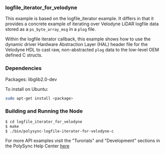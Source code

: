 ### logfile_iterator_for_velodyne

This example is based on the logfile_iterator example. It differs in that it provides a concrete example of iterating over Velodyne LiDAR logfile data stored as a `ps_byte_array_msg` in a `plog` file.

Within the logfile iterator callback, this example shows how to use the dynamic driver Hardware Abstraction Layer (HAL) header file for the Velodyne HDL to cast raw, non-abstracted `plog` data to the low-level OEM defined C structs.

### Dependencies

Packages: libglib2.0-dev

To install on Ubuntu: 

```bash
sudo apt-get install <package>
```

### Building and Running the Node

```bash
$ cd logfile_iterator_for_velodyne
$ make
$ ./bin/polysync-logfile-iterator-for-velodyne-c 
```

For more API examples visit the "Turorials" and "Development" sections in the PolySync Help Center [here](https://help.polysync.io/articles/)
